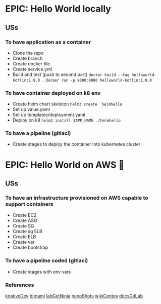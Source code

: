 # EPIC: Hello World locally

## USs

### To have application as a container

* Clone the repo
* Create branch
* Create docker file
* Create service.yml
* Build and test (push to second part) 
`docker build --tag helloworld-kotlin:1.0.0 .`
`docker run -p 8080:8080 helloworld-kotlin:1.0.0`

### To have container deployed on k8 env

* Create helm chart skeleton
`helm3 create  helmhello`
* Set up value.yaml
* Set up templates/deployment.yaml
* Deploy on k8
`helm3 install $APP_NAME ./helmhello`

### To have a pipeline (gitlaci)

* Create stages to deploy the container into kubernetes cluster

# EPIC: Hello World on AWS :rocket:

## USs

### To have an infrastructure provisioned on AWS capable to support containers

* Create EC2
* Create ASG
* Create SG
* Create sg ELB
* Create ELB
* Create var
* Create bootstrap

### To have a pipeline coded (gitlaci)

* Create stages with env vars

### References

[knativeDev](https://knative.dev/v0.13-docs/serving/samples/hello-world/helloworld-kotlin/)
[bitnami](https://docs.bitnami.com/tutorials/deploy-go-application-kubernetes-helm)
[labGetNinja](https://labs.getninjas.com.br/construa-um-c%C3%B3digo-reutiliz%C3%A1vel-no-terraform-com-a-ajuda-de-m%C3%B3dulos-6894a507735b)
[nanoShots](https://www.nanoshots.com.br/2017/12/realizando-deploys-em-auto-scaling.html)
[wikiCentos](https://wiki.centos.org/Cloud/AWS)
[docsGitLab](https://docs.gitlab.com/ee/user/markdown.html#url-auto-linking)